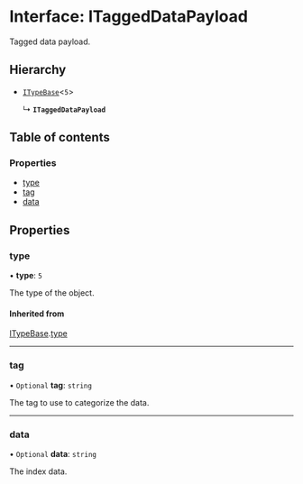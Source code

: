 # Interface: ITaggedDataPayload

Tagged data payload.

## Hierarchy

- [`ITypeBase`](ITypeBase.md)<``5``\>

  ↳ **`ITaggedDataPayload`**

## Table of contents

### Properties

- [type](ITaggedDataPayload.md#type)
- [tag](ITaggedDataPayload.md#tag)
- [data](ITaggedDataPayload.md#data)

## Properties

### type

• **type**: ``5``

The type of the object.

#### Inherited from

[ITypeBase](ITypeBase.md).[type](ITypeBase.md#type)

___

### tag

• `Optional` **tag**: `string`

The tag to use to categorize the data.

___

### data

• `Optional` **data**: `string`

The index data.
